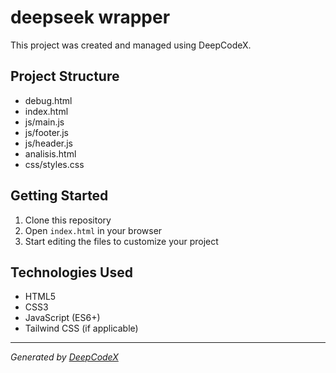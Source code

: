 # deepseek wrapper

This project was created and managed using DeepCodeX.

## Project Structure

- debug.html
- index.html
- js/main.js
- js/footer.js
- js/header.js
- analisis.html
- css/styles.css

## Getting Started

1. Clone this repository
2. Open `index.html` in your browser
3. Start editing the files to customize your project

## Technologies Used

- HTML5
- CSS3
- JavaScript (ES6+)
- Tailwind CSS (if applicable)

---

*Generated by [DeepCodeX](https://deepcodex.dev)*
